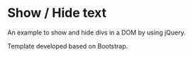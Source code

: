 # Show / Hide text

An example to show and hide divs in a DOM by using jQuery.

Template developed based on Bootstrap.